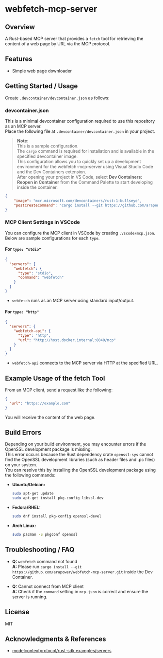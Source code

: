 # webfetch-mcp-server

## Overview

A Rust-based MCP server that provides a `fetch` tool for retrieving the content of a web page by URL via the MCP protocol.

## Features

- Simple web page downloader

## Getting Started / Usage

Create `.devcontainer/devcontainer.json` as follows:

### devcontainer.json

This is a minimal devcontainer configuration required to use this repository as an MCP server.  
Place the following file at `.devcontainer/devcontainer.json` in your project.

> **Note:**  
> This is a sample configuration.  
> The `cargo` command is required for installation and is available in the specified devcontainer image.  
> This configuration allows you to quickly set up a development environment for the webfetch-mcp-server using Visual Studio Code and the Dev Containers extension.  
> After opening your project in VS Code, select **Dev Containers: Reopen in Container** from the Command Palette to start developing inside the container.

```json
{
    "image": "mcr.microsoft.com/devcontainers/rust:1-bullseye",
    "postCreateCommand": "cargo install --git https://github.com/arapower/webfetch-mcp-server.git"
}
```

### MCP Client Settings in VSCode

You can configure the MCP client in VSCode by creating `.vscode/mcp.json`.  
Below are sample configurations for each `type`.

#### For `type: "stdio"`

```json
{
  "servers": {
    "webfetch": {
      "type": "stdio",
      "command": "webfetch"
    }
  }
}
```
- `webfetch` runs as an MCP server using standard input/output.

#### For `type: "http"`

```json
{
  "servers": {
    "webfetch-api": {
      "type": "http",
      "url": "http://host.docker.internal:8040/mcp"
    }
  }
}
```
- `webfetch-api` connects to the MCP server via HTTP at the specified URL.

## Example Usage of the fetch Tool

From an MCP client, send a request like the following:

```json
{
  "url": "https://example.com"
}
```
You will receive the content of the web page.

## Build Errors

Depending on your build environment, you may encounter errors if the OpenSSL development package is missing.  
This error occurs because the Rust dependency crate `openssl-sys` cannot find the OpenSSL development libraries (such as header files and .pc files) on your system.  
You can resolve this by installing the OpenSSL development package using the following commands:

- **Ubuntu/Debian:**
  ```sh
  sudo apt-get update
  sudo apt-get install pkg-config libssl-dev
  ```

- **Fedora/RHEL:**
  ```sh
  sudo dnf install pkg-config openssl-devel
  ```

- **Arch Linux:**
  ```sh
  sudo pacman -S pkgconf openssl
  ```

## Troubleshooting / FAQ

- **Q:** `webfetch` command not found  
  **A:** Please run `cargo install --git https://github.com/arapower/webfetch-mcp-server.git` inside the Dev Container.

- **Q:** Cannot connect from MCP client  
  **A:** Check if the `command` setting in `mcp.json` is correct and ensure the server is running.

## License

MIT

## Acknowledgments & References

- [modelcontextprotocol/rust-sdk examples/servers](https://github.com/modelcontextprotocol/rust-sdk/tree/main/examples/servers)
